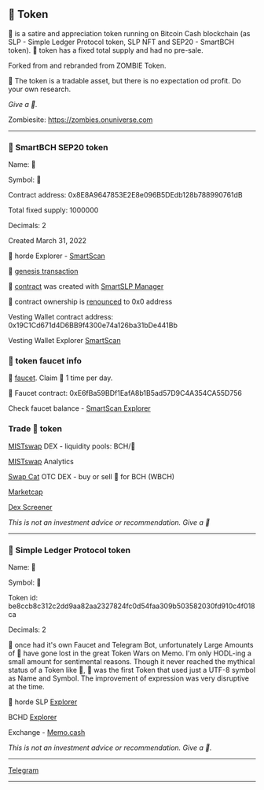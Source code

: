 ## 💩 Token

💩 is a satire and appreciation token running on Bitcoin Cash blockchain (as SLP - Simple Ledger Protocol token, SLP NFT and SEP20 - SmartBCH token). 💩 token has a fixed total supply and had no pre-sale. 

Forked from and rebranded from ZOMBIE Token. 

💩  The token is a tradable asset, but there is no expectation od profit. Do your own research.

_Give a 💩._

Zombiesite: https://zombies.onuniverse.com

----------------------------------------------------------------------------------------------

### 💩 SmartBCH SEP20 token

Name: 💩

Symbol: 💩

Contract address: 0x8E8A9647853E2E8e096B5DEdb128b788990761dB

Total fixed supply: 1000000

Decimals: 2

Created March 31, 2022

💩 horde Explorer - [SmartScan](https://www.smartscan.cash/address/0x8E8A9647853E2E8e096B5DEdb128b788990761dB)

💩 [genesis transaction](https://www.smartscan.cash/transaction/0x5ecc9a7676c4991989a6350e461c1ce32de15679eda968ca078ed905b26084de)

💩 [contract](https://github.com/mazetoken/zombie/blob/main/contracts/SmartSLP_v1.sol) was created with [SmartSLP Manager](https://smartbch.fountainhead.cash/smartslp/)

💩 contract ownership is [renounced](https://www.smartscan.cash/transaction/0x31d185d2a1136a3da6ab2352c1490315ffcc47fafea4abe2d503d5524188ff5d) to 0x0 address

Vesting Wallet contract address: 0x19C1Cd671d4D6BB9f4300e74a126ba31bDe441Bb

Vesting Wallet Explorer [SmartScan](https://www.smartscan.cash/address/0x19C1Cd671d4D6BB9f4300e74a126ba31bDe441Bb)

### 💩 token faucet info

💩 [faucet](https://segunda.github.io/segunda/faucet). Claim 💩 1 time per day.

💩 Faucet contract: 0xE6fBa59BDf1EafA8b1B5ad57D9C4A354CA55D756

Check faucet balance - [SmartScan Explorer](https://www.smartscan.cash/address/0xE6fBa59BDf1EafA8b1B5ad57D9C4A354CA55D756)

### Trade 💩 token

[MISTswap](https://app.mistswap.fi/swap) DEX - liquidity pools: BCH/💩

[MISTswap](https://analytics.mistswap.fi/tokens/0x80453ACDfE0073D6743B27D72e06F48777EeAd80) Analytics

[Swap Cat](https://swap.cat) OTC DEX - buy or sell 💩 for BCH (WBCH)

[Marketcap](https://www.marketcap.cash/token/💩)

[Dex Screener](https://dexscreener.com/smartbch/0x8e5edb62775c1cd003804ec2a8242e5e0393876b)

_This is not an investment advice or recommendation. Give a 💩_

----------------------------------------------------------------------------------------------

### 💩 Simple Ledger Protocol token

Name: 💩

Symbol: 💩

Token id: be8ccb8c312c2dd9aa82aa2327824fc0d54faa309b503582030fd910c4f018ca

Decimals: 2

💩 once had it's own Faucet and Telegram Bot, unfortunately Large Amounts of 💩 have gone lost in the great Token Wars on Memo. 
I'm only HODL-ing a small amount for sentimental reasons.
Though it never reached the mythical status of a Token like 🍺, 💩 was the first Token that used just a UTF-8 symbol as Name and Symbol. 
The improvement of expression was very disruptive at the time. 


💩 horde SLP [Explorer](https://slpexplorer.fountainhead.cash/#token/65a9499c560637cb31b0cde646eb1e3ae5899e78d03c1556a67f8645ecee5751)

BCHD [Explorer](https://explore.cash/mainnet/tx/65a9499c560637cb31b0cde646eb1e3ae5899e78d03c1556a67f8645ecee5751)

Exchange - [Memo.cash](https://memo.cash/token/65a9499c560637cb31b0cde646eb1e3ae5899e78d03c1556a67f8645ecee5751?for-sale)

_This is not an investment advice or recommendation. Give a 💩._

-----------------------------------------------------------------------------------------------

[Telegram](https://t.me/mazetokens)

-----------------------------------------------------------------------------------------------

